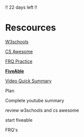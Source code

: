 !! 22 days left !!

# Rescources

[W3schools](https://www.w3schools.com/java/)

[CS Awesome](https://runestone.academy/ns/books/published/csawesome/index.html)

[FRQ Practice](https://apcentral.collegeboard.org/courses/ap-computer-science-a/exam/past-exam-questions)

[**FiveAble**](https://library.fiveable.me/ap-comp-sci-a)

[Video Quick Summary](https://www.youtube.com/watch?v=_mClihsGtjY)

Plan

Complete youtube summary

review w3schools and cs awesome

start fiveable

FRQ's

